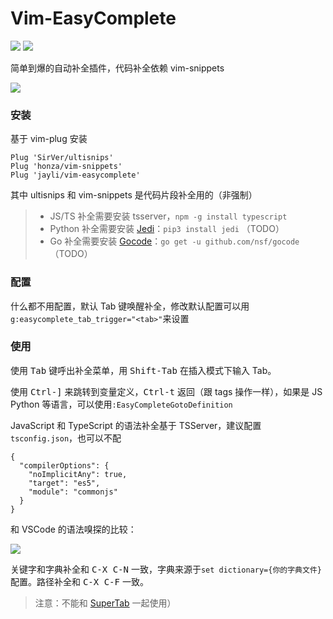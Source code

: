 # Vim-EasyComplete

![](https://img.shields.io/badge/MacOS-available-brightgreen.svg) ![](https://img.shields.io/badge/license-MIT-blue.svg)

简单到爆的自动补全插件，代码补全依赖 vim-snippets

![](https://gw.alicdn.com/imgextra/i1/O1CN014Du5i31rbI2jfH0q7_!!6000000005649-1-tps-687-307.gif)

### 安装

基于 vim-plug 安装

    Plug 'SirVer/ultisnips'
    Plug 'honza/vim-snippets'
    Plug 'jayli/vim-easycomplete'

其中 ultisnips 和 vim-snippets 是代码片段补全用的（非强制）

> - JS/TS 补全需要安装 tsserver，`npm -g install typescript`
> - Python 补全需要安装 [Jedi](https://pypi.org/project/jedi/)：`pip3 install jedi` （TODO）
> - Go 补全需要安装 [Gocode](https://github.com/nsf/gocode)：`go get -u github.com/nsf/gocode`（TODO）

### 配置

什么都不用配置，默认 Tab 键唤醒补全，修改默认配置可以用`g:easycomplete_tab_trigger="<tab>"`来设置

### 使用

使用 <kbd>Tab</kbd> 键呼出补全菜单，用 <kbd>Shift-Tab</kbd> 在插入模式下输入 Tab。

使用 <kbd>Ctrl-]</kbd> 来跳转到变量定义，<kbd>Ctrl-t</kbd> 返回（跟 tags 操作一样），如果是 JS Python 等语言，可以使用`:EasyCompleteGotoDefinition`

JavaScript 和 TypeScript 的语法补全基于 TSServer，建议配置`tsconfig.json`，也可以不配

    {
      "compilerOptions": {
        "noImplicitAny": true,
        "target": "es5",
        "module": "commonjs"
      }
    }

和 VSCode 的语法嗅探的比较：

![](https://gw.alicdn.com/tfs/TB1YpXfyYY1gK0jSZTEXXXDQVXa-2026-752.png)

关键字和字典补全和 <kbd>C-X C-N</kbd> 一致，字典来源于`set dictionary={你的字典文件}`配置。路径补全和 <kbd>C-X C-F</kbd> 一致。

> 注意：不能和 [SuperTab](https://github.com/ervandew/supertab) 一起使用）
